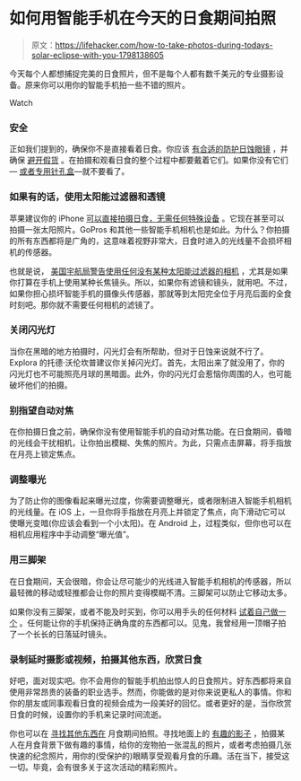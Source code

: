 # 如何用智能手机在今天的日食期间拍照

> 原文：<https://lifehacker.com/how-to-take-photos-during-todays-solar-eclipse-with-you-1798138605>

今天每个人都想捕捉完美的日食照片，但不是每个人都有数千美元的专业摄影设备。原来你可以用你的智能手机拍一些不错的照片。

Watch

### 安全

正如我们提到的，确保你不是直接看着日食。你应该 [有合适的防护日蚀眼镜](http://lifehacker.com/what-to-buy-for-the-solar-eclipse-so-you-dont-damage-yo-1796880389#_ga=2.207983122.1496740612.1503256305-27973805.1434581949) ，并确保 [避开假货](http://lifehacker.com/watch-out-for-counterfeit-solar-eclipse-glasses-1797430021) 。在拍摄和观看日食的整个过程中都要戴着它们。如果你没有它们— [或者专用针孔盒](https://lifehacker.com/forget-special-glasses-the-best-views-of-the-eclipse-j-1797949429)—就不要看了。

### 如果有的话，使用太阳能过滤器和透镜

苹果建议你的 iPhone [可以直接拍摄日食，无需任何特殊设备](https://www.usatoday.com/story/tech/talkingtech/2017/08/07/no-you-dont-need-solar-filter-your-iphone/545768001/?siteID=je6NUbpObpQ-mtAef15PN9YdpF5zeNhgGQ) 。它现在甚至可以拍摄一张太阳照片。GoPros 和其他一些智能手机相机也是如此。为什么？你拍摄的所有东西都将是广角的，这意味着视野非常大，日食时进入的光线量不会损坏相机的传感器。

也就是说， [美国宇航局警告使用任何没有某种太阳能过滤器的相机](https://eclipse2017.nasa.gov/can-i-photograph-eclipse-my-smartphone) ，尤其是如果你打算在手机上使用某种长焦镜头。所以，如果你有滤镜和镜头，就用吧。不过，如果你担心损坏智能手机的摄像头传感器，那就等到太阳完全位于月亮后面的全食时刻吧。那你就不需要任何相机的滤镜了。

### **关闭闪光灯**

当你在黑暗的地方拍摄时，闪光灯会有所帮助，但对于日蚀来说就不行了。Explora 的托德·沃伦坎普建议你关掉闪光灯。首先，太阳出来了就没用了，你的闪光灯也不可能照亮月球的黑暗面。此外，你的闪光灯会惹恼你周围的人，也可能破坏他们的拍摄。

### **别指望自动对焦**

在你拍摄日食之前，确保你没有使用智能手机的自动对焦功能。在日食期间，昏暗的光线会干扰相机，让你拍出模糊、失焦的照片。为此，只需点击屏幕，将手指放在月亮上锁定焦点。

### 调整曝光

为了防止你的图像看起来曝光过度，你需要调整曝光，或者限制进入智能手机相机的光线量。在 iOS 上，一旦你将手指放在月亮上并锁定了焦点，向下滑动它可以使曝光变暗(你应该会看到一个小太阳)。在 Android 上，过程类似，但你也可以在相机应用程序中手动调整“曝光值”。

### **用三脚架**

在日食期间，天会很暗，你会让尽可能少的光线进入智能手机相机的传感器，所以最轻微的移动或轻推都会让你的照片变得模糊不清。三脚架可以防止它移动太多。

如果你没有三脚架，或者不能及时买到，你可以用手头的任何材料 [试着自己做一个](http://lifehacker.com/make-a-super-quick-phone-or-tablet-stand-out-of-cardboa-1512059509#_ga=2.186447529.1496740612.1503256305-27973805.1434581949) 。任何能让你的手机保持正确角度的东西都可以。见鬼，我曾经用一顶帽子拍了一个长长的日落延时镜头。

### 录制延时摄影或视频，拍摄其他东西，欣赏日食

好吧，面对现实吧。你不会用你的智能手机拍出惊人的日食照片。好东西都将来自使用非常昂贵的装备的职业选手。然而，你能做的是对你来说更私人的事情。你和你的朋友或同事观看日食的视频会成为一段美好的回忆。或者更好的是，当你欣赏日食的时候，设置你的手机来记录时间流逝。

你也可以在 [寻找其他东西在](https://eclipse2017.nasa.gov/smartphone-photography-eclipse) 月食期间拍照。寻找地面上的 [有趣的影子](https://lifehacker.com/forget-special-glasses-the-best-views-of-the-eclipse-j-1797949429) ，拍摄某人在月食背景下做有趣的事情，给你的宠物拍一张混乱的照片，或者考虑拍摄几张快速的纪念照片，用你的(受保护的)眼睛享受观看月食的乐趣。活在当下，接受这一切。毕竟，会有很多关于这次活动的精彩照片。